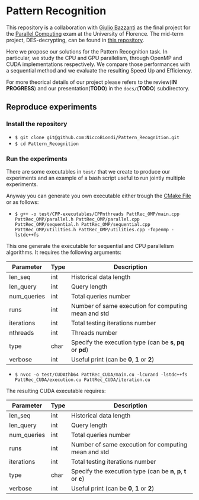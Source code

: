 # Pattern Recognition

This repository is a collaboration with [Giulio Bazzanti](https://github.com/giuliobz) as the final project for the [Parallel Computing](https://www.unifi.it/p-ins2-2015-415640-0.html) exam at the University of Florence. The mid-term project, DES-decrypting, can be found in [this repository](https://github.com/giuliobz/DES-Decrypting).

Here we propose our solutions for the Pattern Recognition task. In particular, we study the CPU and GPU parallelism, through OpenMP and CUDA implementations respectively. We compare those performances with a sequential method and we evaluate the resulting Speed Up and Efficiency.

For more theorical details of our project please refers to the review(**IN PROGRESS**) and our presentation(**TODO**) in the `docs/`(**TODO**) subdirectory.

## Reproduce experiments
### Install  the repository
* `$ git clone git@github.com:NiccoBiondi/Pattern_Recognition.git`
* `$ cd Pattern_Recognition`

### Run the experiments
There are some executables in `test/` that we create to produce our experiments and an example of a bash script useful to run jointly multiple experiments.

Anyway you can generate you own executable either trough the [CMake File](https://github.com/NiccoBiondi/Pattern_Recognition/blob/master/CMakeLists.txt) or as follows: 

* `$ g++ -o test/CPP-executables/CPPnthreads PattRec_OMP/main.cpp PattRec_OMP/parallel.h PattRec_OMP/parallel.cpp PattRec_OMP/sequential.h PattRec_OMP/sequential.cpp PattRec_OMP/utilities.h PattRec_OMP/utilities.cpp -fopenmp -lstdc++fs`

This one generate the executable for sequential and CPU parallelism algorithms. It requires the following arguments: 

| Parameter | Type | Description | 
| ------ | ------ | ------ |
| len_seq | int | Historical data length |
| len_query | int | Query length |
| num_queries | int | Total queries number |
| runs | int | Number of same execution for computing mean and std |
| iterations | int | Total testing iterations number |
| nthreads | int | Threads number |
| type | char | Specify the execution type (can be **s**, **pq** or **pd**) |
| verbose | int | Useful print (can be **0**, **1** or **2**) |

* `$ nvcc -o test/CUDAthb64 PattRec_CUDA/main.cu -lcurand -lstdc++fs PattRec_CUDA/execution.cu PattRec_CUDA/iteration.cu`

The resulting CUDA executable requires:

| Parameter | Type | Description | 
| ------ | ------ | ------ |
| len_seq | int | Historical data length |
| len_query | int | Query length |
| num_queries | int | Total queries number |
| runs | int | Number of same execution for computing mean and std |
| iterations | int | Total testing iterations number |
| type | char | Specify the execution type (can be **n**, **p**, **t** or **c**) |
| verbose | int | Useful print (can be **0**, **1** or **2**) |
